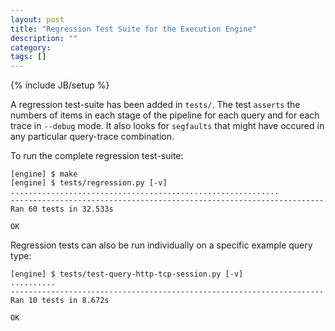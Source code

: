 ```yaml
---
layout: post
title: "Regression Test Suite for the Execution Engine"
description: ""
category: 
tags: []
---
```

{% include JB/setup %}

A regression test-suite has been added in `tests/`.  The test `asserts`
the numbers of items in each stage of the pipeline for each query and
for each trace in `--debug` mode.  It also looks for `segfaults` that
might have occured in any particular query-trace combination.

To run the complete regression test-suite:

	[engine] $ make
	[engine] $ tests/regression.py [-v]
	............................................................
	----------------------------------------------------------------------
	Ran 60 tests in 32.533s
	
	OK
	
Regression tests can also be run individually on a specific example
query type:

	[engine] $ tests/test-query-http-tcp-session.py [-v]
	..........
	----------------------------------------------------------------------
	Ran 10 tests in 8.672s

	OK	
